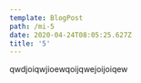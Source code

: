 ```yaml
---
template: BlogPost
path: /mi-5
date: 2020-04-24T08:05:25.627Z
title: '5'
---
```

qwdjoiqwjioewqoijqwejoijoiqew
